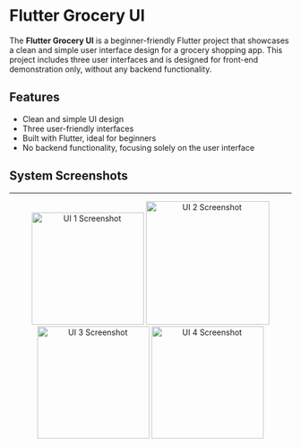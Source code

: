 # Flutter Grocery UI

The **Flutter Grocery UI** is a beginner-friendly Flutter project that showcases a clean and simple user interface design for a grocery shopping app. This project includes three user interfaces and is designed for front-end demonstration only, without any backend functionality.

## Features

- Clean and simple UI design
- Three user-friendly interfaces
- Built with Flutter, ideal for beginners
- No backend functionality, focusing solely on the user interface

## System Screenshots
---
<p align="center">
  <img src="https://github.com/user-attachments/assets/dd8dc3f9-c1df-4724-a7df-c141b8bed6f0" alt="UI 1 Screenshot" width="200">
  <img src="https://github.com/user-attachments/assets/271b1c44-30c3-484c-bdf9-8215c9feb155" alt="UI 2 Screenshot" width="220">
  <img src="https://github.com/user-attachments/assets/96e43063-9518-4535-b1aa-6c79d1b97f7c" alt="UI 3 Screenshot" width="200">
  <img src="https://github.com/user-attachments/assets/6f13d351-10f9-47a7-927e-87007f38199b" alt="UI 4 Screenshot" width="200">
</p>
